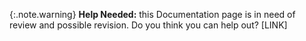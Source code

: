 {:.note.warning}
**Help Needed:** this Documentation page is in need of review and possible revision. Do you think you can help out? [LINK]
